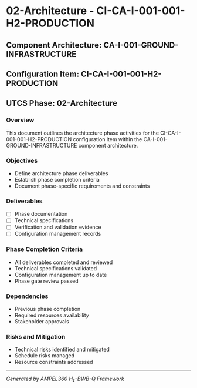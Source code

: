 # 02-Architecture - CI-CA-I-001-001-H2-PRODUCTION

## Component Architecture: CA-I-001-GROUND-INFRASTRUCTURE
## Configuration Item: CI-CA-I-001-001-H2-PRODUCTION
## UTCS Phase: 02-Architecture

### Overview
This document outlines the architecture phase activities for the CI-CA-I-001-001-H2-PRODUCTION configuration item within the CA-I-001-GROUND-INFRASTRUCTURE component architecture.

### Objectives
- Define architecture phase deliverables
- Establish phase completion criteria
- Document phase-specific requirements and constraints

### Deliverables
- [ ] Phase documentation
- [ ] Technical specifications
- [ ] Verification and validation evidence
- [ ] Configuration management records

### Phase Completion Criteria
- All deliverables completed and reviewed
- Technical specifications validated
- Configuration management up to date
- Phase gate review passed

### Dependencies
- Previous phase completion
- Required resources availability
- Stakeholder approvals

### Risks and Mitigation
- Technical risks identified and mitigated
- Schedule risks managed
- Resource constraints addressed

---
*Generated by AMPEL360 H₂-BWB-Q Framework*
